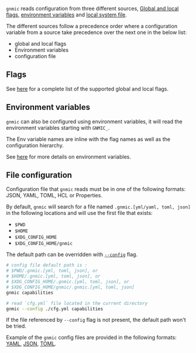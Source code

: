 `gnmic` reads configuration from three different sources,
[Global and local flags](configuration_flags.md), [environment variables](configuration_env.md) and [local system file](configuration_file.md).

The different sources follow a precedence order where a configuration variable from a source take precedence over the next one in the below list:

- global and local flags
- Environment variables
- configuration file

## Flags

See [here](configuration_flags.md) for a complete list of the supported global and local flags.

## Environment variables

`gnmic` can also be configured using environment variables, it will read the environment variables starting with `GNMIC_`.

The Env variable names are inline with the flag names as well as the configuration hierarchy.

See [here](configuration_env.md) for more details on environment variables.
## File configuration
Configuration file that `gnmic` reads must be in one of the following formats: JSON, YAML, TOML, HCL or Properties.  

By default, `gnmic` will search for a file named `.gnmic.[yml/yaml, toml, json]` in the following locations and will use the first file that exists:

* `$PWD`
* `$HOME`
* `$XDG_CONFIG_HOME`
* `$XDG_CONFIG_HOME/gnmic`

The default path can be overridden with [`--config`](../global_flags.md#config) flag.

```bash
# config file default path is :
# $PWD/.gnmic.[yml, toml, json], or
# $HOME/.gnmic.[yml, toml, json], or
# $XDG_CONFIG_HOME/.gnmic.[yml, toml, json], or
# $XDG_CONFIG_HOME/gnmic/.gnmic.[yml, toml, json]
gnmic capabilities

# read `cfg.yml` file located in the current directory
gnmic --config ./cfg.yml capabilities
```

If the file referenced by `--config` flag is not present, the default path won't be tried.

Example of the `gnmic` config files are provided in the following formats: [YAML](https://github.com/karimra/gnmic/blob/master/config.yaml), [JSON](https://github.com/karimra/gnmic/blob/master/config.json), [TOML](https://github.com/karimra/gnmic/blob/master/config.toml).